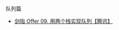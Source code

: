 队列篇
* [剑指 Offer 09. 用两个栈实现队列【腾讯】](https://github.com/cyh756085049/LeetCode/blob/main/interview/practive/queue/CQueue.js)